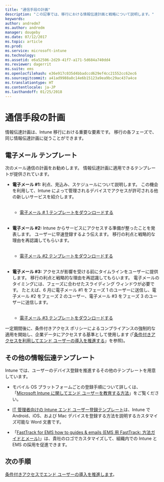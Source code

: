 ```yaml
---
title: "通信手段の計画"
description: "この記事では、移行における情報伝達計画と戦略について説明します。"
keywords: 
author: andredm7
ms.author: andredm
manager: dougeby
ms.date: 07/12/2017
ms.topic: article
ms.prod: 
ms.service: microsoft-intune
ms.technology: 
ms.assetid: e6a52506-2d29-41f7-a171-5d684a740dd4
ms.reviewer: dagerrit
ms.suite: ems
ms.openlocfilehash: e36e917c035d4bbadccd629ef4cc21552cc62ec6
ms.sourcegitcommit: a41ad9988a8c14e6b15123a9ea9bc29ac437a4ce
ms.translationtype: HT
ms.contentlocale: ja-JP
ms.lasthandoff: 01/25/2018
---
```

# <a name="plan-communications"></a>通信手段の計画

情報伝達計画は、Intune 移行における重要な要素です。 移行の各フェーズで、同じ情報伝達計画に従うことができます。

## <a name="email-templates"></a>電子メール テンプレート

次のメール通信の計画をお勧めします。 情報伝達計画に適用できるテンプレートが提供されています。

-   **電子メール \#1:** 利点、見込み、スケジュールについて説明します。 この機会を利用して、Intune によって管理されるデバイスでアクセスが許可される他の新しいサービスを紹介します。<br/><br/>


    -   [電子メール \# 1 テンプレートをダウンロードする](https://gallery.technet.microsoft.com/Intune-migration-guide-end-e3209b35)
<br></br>

-   **電子メール \#2:** Intune からサービスにアクセスする準備が整ったことを発表します。 ユーザーに早速登録するよう伝えます。 移行の利点と戦略的な理由を再認識してもらいます。<br/><br/>


    -   [電子メール \#2 テンプレートをダウンロードする](https://gallery.technet.microsoft.com/Intune-migration-guide-end-a9d25eb5)
<br></br>

-   **電子メール \#3:** アクセスが影響を受ける前にタイムラインをユーザーに提供します。 移行の利点と戦略的な理由を再認識してもらいます。 電子メールのタイミングには、フェーズに合わせたスライディング ウィンドウが必要です。 たとえば、6 月に電子メール \#1 をフェーズ 1 のユーザーに送信し、電子メール \#2 をフェーズ 2 のユーザー、電子メール \#3 をフェーズ 3 のユーザーに送信します。<br/><br/>

    -   [電子メール \#3 テンプレートをダウンロードする](https://gallery.technet.microsoft.com/Intune-migration-guide-end-831521b5)

一定期間後に、条件付きアクセス ポリシーによるコンプライアンスの強制的な適用を開始し、企業データにアクセスする基準として使用します (「[条件付きアクセスを利用してエンド ユーザーの導入を推進する](migration-guide-drive-adoption.md)」を参照)。

## <a name="additional-communication-templates"></a>その他の情報伝達テンプレート

Intune では、ユーザーのデバイス登録を推進するその他のテンプレートを用意しています。

-   モバイル OS プラットフォームごとの登録手順について詳しくは、「[Microsoft Intune に関してエンド ユーザーを教育する方法](end-user-educate.md)」をご覧ください。

-   [IT 管理者向けの Intune エンド ユーザー登録テンプレート](https://gallery.technet.microsoft.com/End-user-Intune-enrollment-55dfd64a)は、Intune で Android、iOS、および Mac デバイスを登録する方法を説明するカスタマイズ可能な Word 文書です。

-   「[FastTrack for EMS how to guides & emails (EMS 用 FastTrack: 方法ガイドとメール)](https://gallery.technet.microsoft.com/FastTrack-for-EMS-How-To-f170da4c)」は、貴社のロゴでカスタマイズして、組織内での Intune と EMS の採用を促進できます。

## <a name="next-steps"></a>次の手順

[条件付きアクセスでエンド ユーザーの導入を推進します](migration-guide-drive-adoption.md)。
